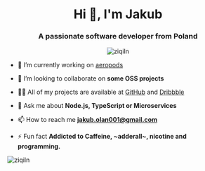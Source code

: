 <h1 align="center">Hi 👋, I'm Jakub</h1>
<h3 align="center">A passionate software developer from Poland</h3>
<p align="center"> <img src="https://komarev.com/ghpvc/?username=ziqiln" alt="ziqiln" /> </p>

- 🔭 I’m currently working on [aeropods](https://github.com/araclx/aeropods)

- 👯 I’m looking to collaborate on **some OSS projects**

- 👨‍💻 All of my projects are available at [GitHub](https://github.com/ZiQiLN) and [Dribbble](https://dribbble.com/ZiQiLN)

- 💬 Ask me about **Node.js, TypeScript or Microservices**

- 📫 How to reach me **jakub.olan001@gmail.com**

- ⚡ Fun fact **Addicted to Caffeine, ~adderall~, nicotine and programming.**

<p align="left"> <img src="https://github-readme-stats.vercel.app/api?username=ziqiln&show_icons=true" alt="ziqiln" /> </p>
